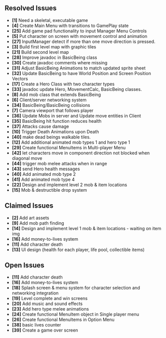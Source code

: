 ## Resolved Issues ##
- **[1]** Need a skeletal, executable game
- **[4]** Create Main Menu with transitions to GamePlay state
- **[25]** Add game pad functionality to input Manager Menu Controls
- **[5]** Put character on screen with movement control and animation
- **[27]** InputManager detect if more than one move direction is pressed.
- **[3]** Build first level map with graphic tiles
- **[21]** Build second level map
- **[28]** Improve javadoc in BasicBeing class
- **[30]** Create javadoc comments where missing
- **[31]** Adjust BasicBeing Animations to match updated sprite sheet
- **[32]** Update BasicBeing to have World Position and Screen Position Vectors
- **[17]** Create a Hero Class with two character types
- **[33]** javadoc update Hero, MovementCalc, BasicBeing classes.
- **[8]** Add mob class that extends BasicBeing
- **[6]** Client/server networking system
- **[34]** BasicBeing/BasicBeing collisions
- **[7]** Camera viewport that follows player
- **[36]** Update Mobs in server and Update move entities in Client
- **[35]** BasicBeing hit function reduces health
- **[37]** Attacks cause damage
- **[10]** Trigger Death Animations upon Death
- **[40]** make dead beings walkable tiles.
- **[12]** Add additional animated mob types 1 and hero type 1
- **[29]** Create functional MenuItems in Multi-player Menu
- **[42]** let characters move in component direction not blocked when diagonal move
- **[44]** trigger mob melee attacks when in range
- **[43]** send Hero health messages
- **[40]** Add animated mob type 2
- **[41]** Add animated mob type 4
- **[22]** Design and implement level 2 mob & item locations
- **[15]** Mob & destructible drop system

## Claimed Issues ##
- **[2]** Add art assets
- **[9]** Add mob path finding
- **[14]** Design and implement level 1 mob & item locations - waiting on item img
- **[16]** Add money-to-lives system
- **[11]** Add character death
- **[13]** UI design (health for each player, life pool, collectible items) 


## Open Issues ##
- **[11]** Add character death
- **[16]** Add money-to-lives system
- **[18]** Splash screen & menu system for character selection and networking integration
- **[19]** Level complete and win screens
- **[20]** Add music and sound effects
- **[23]** Add hero type melee animations
- **[24]** Create functional MenuItem object in Single player menu
- **[26]** Create functional MenuItems in Option Menu
- **[38]** basic lives counter
- **[39]** Create a game over screen




